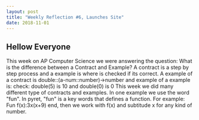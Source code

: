 ```yaml
---
layout: post
title: "Weekly Reflection #6, Launches Site"
date: 2018-11-01
---
```

<h2>Hellow Everyone</h2>
<p>This week on AP Computer Science we were answering the question: What is the difference between a Contract and Example? A contract is a step by step process and a example is where is checked if its correct. A example of a contract is double::(a-num::number)->number and example of a example is: check: double(5) is 10 and double(0) is 0
  This week we did many different type of contracts and examples. In one example we use the word "fun". In pyret, "fun" is a key words that defines a function. For example: Fun f(x):3x(x+9) end, then we work with f(x) and subtitude x for any kind of number. 
  
</p>
